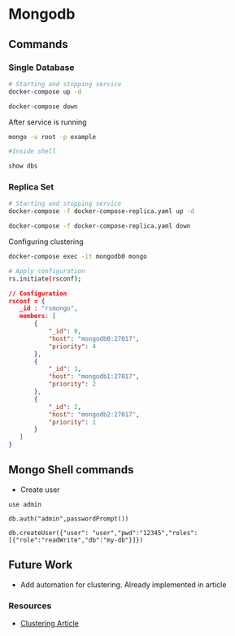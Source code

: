 # Mongodb

## Commands

### Single Database

```bash
# Starting and stopping service
docker-compose up -d

docker-compose down
```

After service is running

```bash
mongo -u root -p example

#Inside shell

show dbs
```

### Replica Set

```bash
# Starting and stopping service
docker-compose -f docker-compose-replica.yaml up -d

docker-compose -f docker-compose-replica.yaml down
```

Configuring clustering

```bash
docker-compose exec -it mongodb0 mongo

# Apply configuration
rs.initiate(rsconf);
```


```json
// Configuration
rsconf = {
   _id : "rsmongo",
   members: [
       {
           "_id": 0,
           "host": "mongodb0:27017",
           "priority": 4
       },
       {
           "_id": 1,
           "host": "mongodb1:27017",
           "priority": 2
       },
       {
           "_id": 2,
           "host": "mongodb2:27017",
           "priority": 1
       }
   ]
}
```

## Mongo Shell commands

- Create user

```
use admin

db.auth("admin",passwordPrompt())

db.createUser({"user": "user","pwd":"12345","roles":[{"role":"readWrite","db":"my-db"}]})
```

## Future Work

- Add automation for clustering. Already implemented in article

### Resources

- [Clustering Article](https://flowygo.com/en/blog/mongodb-and-docker-how-to-create-and-configure-a-replica-set/)
